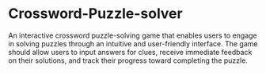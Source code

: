 # Crossword-Puzzle-solver
An interactive crossword puzzle-solving game that enables users to  engage in solving puzzles through an intuitive and user-friendly interface. The  game should allow users to input answers for clues, receive immediate feedback  on their solutions, and track their progress toward completing the puzzle.
